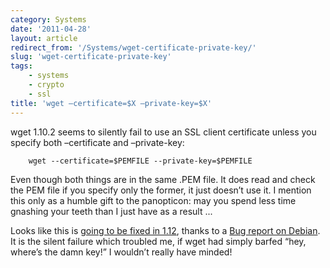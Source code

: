 ```yaml
---
category: Systems
date: '2011-04-28'
layout: article
redirect_from: '/Systems/wget-certificate-private-key/'
slug: 'wget-certificate-private-key'
tags:
    - systems
    - crypto
    - ssl
title: 'wget –certificate=$X –private-key=$X'
---
```


wget 1.10.2 seems to silently fail to use an SSL client certificate
unless you specify both –certificate and –private-key:

~~~
    wget --certificate=$PEMFILE --private-key=$PEMFILE
~~~

Even though both things are in the same .PEM file. It does read and
check the PEM file if you specify only the former, it just doesn’t use
it. I mention this only as a humble gift to the panopticon: may you
spend less time gnashing your teeth than I just have as a result ...

Looks like this is [going to be fixed in
1.12](https://savannah.gnu.org/bugs/index.php?22767), thanks to a [Bug
report on
Debian](http://bugs.debian.org/cgi-bin/bugreport.cgi?bug=425768). It is
the silent failure which troubled me, if wget had simply barfed “hey,
where’s the damn key!” I wouldn’t really have minded!
